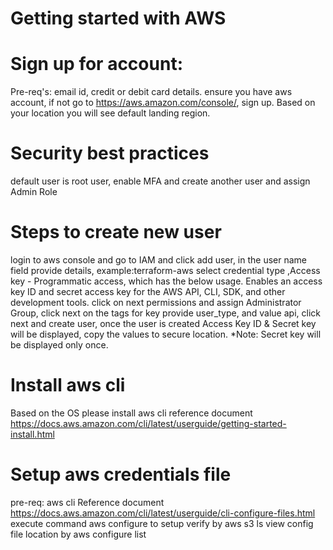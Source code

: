 # Getting started with AWS 


# Sign up for account:
Pre-req's: email id, credit or debit card details.
ensure you have aws account, if not go to https://aws.amazon.com/console/, sign up.
Based on your location you will see default landing region.

# Security best practices
default user is root user, enable MFA and create another user and assign Admin Role

# Steps to create new user
login to aws console and go to IAM and click add user, in the user name field provide details, example:terraform-aws
select credential type ,Access key - Programmatic access, which has the below usage.
Enables an access key ID and secret access key for the AWS API, CLI, SDK, and other development tools.
click on next permissions and assign Administrator Group, click next on the tags
for key provide user_type, and value api, click next and create user, once the user is created Access Key ID & Secret key will be displayed, copy the values to secure location. 
*Note: Secret key will be displayed only once.


# Install aws cli
Based on the OS please install aws cli reference document https://docs.aws.amazon.com/cli/latest/userguide/getting-started-install.html

# Setup aws credentials file
pre-req: aws cli
Reference document https://docs.aws.amazon.com/cli/latest/userguide/cli-configure-files.html
execute command aws configure to setup
verify by aws s3 ls
view config file location by aws configure list









